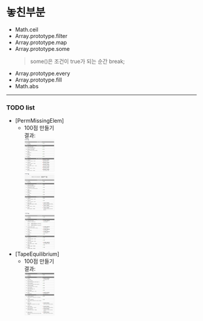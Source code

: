 # 놓친부분
- Math.ceil
- Array.prototype.filter
- Array.prototype.map
- Array.prototype.some
  > some()은 조건이 true가 되는 순간 break;
- Array.prototype.every
- Array.prototype.fill
- Math.abs
---
### TODO list
- [PermMissingElem]
   - 100점 만들기<br> 결과: 
   <br><img src = "./[PermMissingElem]result1.png" width="80px">
   <br><img src = "./[PermMissingElem]result2.png" width="80px">
   <br><img src = "./[PermMissingElem]result3.png" width="80px">
- [TapeEquilibrium]
   - 100점 만들기<br> 결과: 
   <br><img src = "./[TapeEquilibrium]result1.png" width="80px">